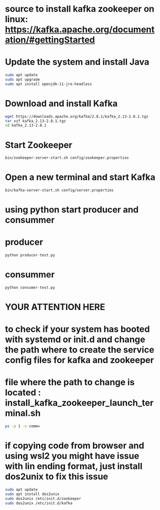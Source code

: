 # source to install kafka zookeeper on linux: https://kafka.apache.org/documentation/#gettingStarted
# Update the system and install Java

```sh
sudo apt update
sudo apt upgrade
sudo apt install openjdk-11-jre-headless

```

# Download and install Kafka

```sh
wget https://downloads.apache.org/kafka/2.8.1/kafka_2.13-2.8.1.tgz
tar xzf kafka_2.13-2.8.1.tgz
cd kafka_2.13-2.8.1

```

# Start Zookeeper

```sh
bin/zookeeper-server-start.sh config/zookeeper.properties

```

# Open a new terminal and start Kafka

```sh
bin/kafka-server-start.sh config/server.properties

```

# using python start producer and consummer
# producer
```python
python producer-test.py
```
# consummer
```python
python consumer-test.py
```

# YOUR ATTENTION HERE

# to check if your system has booted with systemd or init.d and change the path where to create the service config files for kafka and zookeeper
# file where the path to change is located : install_kafka_zookeeper_launch_terminal.sh
```sh
ps -p 1 -o comm=
```

# if copying code from browser and using wsl2 you might have issue with lin ending format, just install dos2unix to fix this issue
```sh
sudo apt update
sudo apt install dos2unix
sudo dos2unix /etc/init.d/zookeeper
sudo dos2unix /etc/init.d/kafka
```

